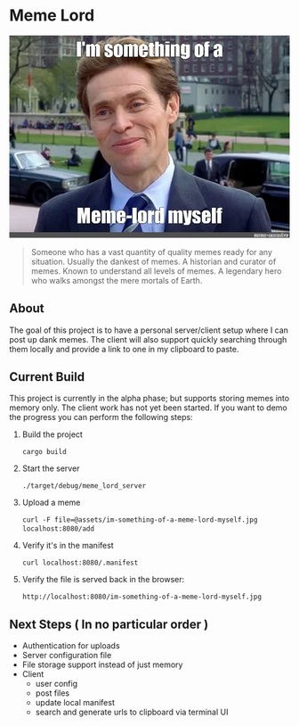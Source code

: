 # Meme Lord

<img src="./assets/im-something-of-a-meme-lord-myself.jpg" />

> Someone who has a vast quantity of quality memes ready for any situation.
> Usually the dankest of memes. A historian and curator of memes. Known to
> understand all levels of memes. A legendary hero who walks amongst the mere
> mortals of Earth.

## About

The goal of this project is to have a personal server/client setup where I
can post up dank memes.  The client will also support quickly searching through
them locally and provide a link to one in my clipboard to paste.

## Current Build

This project is currently in the alpha phase; but supports storing memes into
memory only.  The client work has not yet been started.  If you want to demo
the progress you can perform the following steps:

1. Build the project
   ```
   cargo build
   ```
2. Start the server
   ```
   ./target/debug/meme_lord_server
   ```
3. Upload a meme
   ```
   curl -F file=@assets/im-something-of-a-meme-lord-myself.jpg localhost:8080/add
   ```
4. Verify it's in the manifest
   ```
   curl localhost:8080/.manifest
   ```
5. Verify the file is served back in the browser:
   ```
   http://localhost:8080/im-something-of-a-meme-lord-myself.jpg
   ```

## Next Steps ( In no particular order )

* Authentication for uploads
* Server configuration file
* File storage support instead of just memory
* Client
    * user config
    * post files
    * update local manifest
    * search and generate urls to clipboard via terminal UI
